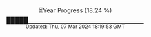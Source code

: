 <p align="center">
⏳Year Progress (18.24 %) <br>
█████▁▁▁▁▁▁▁▁▁▁▁▁▁▁▁▁▁▁▁▁▁▁▁▁▁ <br>
<sub>Updated: Thu, 07 Mar 2024 18:19:53 GMT</sub>
</p>

